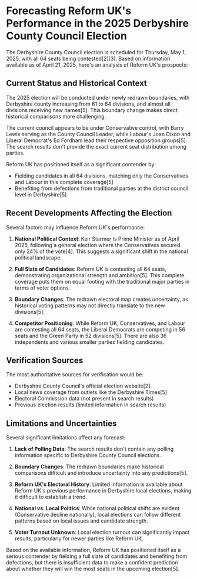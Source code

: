 # Forecasting Reform UK's Performance in the 2025 Derbyshire County Council Election

The Derbyshire County Council election is scheduled for Thursday, May 1, 2025, with all 64 seats being contested[2][3]. Based on information available as of April 21, 2025, here's an analysis of Reform UK's prospects:

## Current Status and Historical Context

The 2025 election will be conducted under newly redrawn boundaries, with Derbyshire county increasing from 61 to 64 divisions, and almost all divisions receiving new names[5]. This boundary change makes direct historical comparisons more challenging.

The current council appears to be under Conservative control, with Barry Lewis serving as the County Council Leader, while Labour's Joan Dixon and Liberal Democrat's Ed Fordham lead their respective opposition groups[5]. The search results don't provide the exact current seat distribution among parties.

Reform UK has positioned itself as a significant contender by:
- Fielding candidates in all 64 divisions, matching only the Conservatives and Labour in this complete coverage[5]
- Benefiting from defections from traditional parties at the district council level in Derbyshire[5]

## Recent Developments Affecting the Election

Several factors may influence Reform UK's performance:

1. **National Political Context**: Keir Starmer is Prime Minister as of April 2025, following a general election where the Conservatives secured only 24% of the vote[4]. This suggests a significant shift in the national political landscape.

2. **Full Slate of Candidates**: Reform UK is contesting all 64 seats, demonstrating organizational strength and ambition[5]. This complete coverage puts them on equal footing with the traditional major parties in terms of voter options.

3. **Boundary Changes**: The redrawn electoral map creates uncertainty, as historical voting patterns may not directly translate to the new divisions[5].

4. **Competitor Positioning**: While Reform UK, Conservatives, and Labour are contesting all 64 seats, the Liberal Democrats are competing in 56 seats and the Green Party in 52 divisions[5]. There are also 36 independents and various smaller parties fielding candidates.

## Verification Sources

The most authoritative sources for verification would be:
- Derbyshire County Council's official election website[2]
- Local news coverage from outlets like the Derbyshire Times[5]
- Electoral Commission data (not present in search results)
- Previous election results (limited information in search results)

## Limitations and Uncertainties

Several significant limitations affect any forecast:

1. **Lack of Polling Data**: The search results don't contain any polling information specific to Derbyshire County Council elections.

2. **Boundary Changes**: The redrawn boundaries make historical comparisons difficult and introduce uncertainty into any predictions[5].

3. **Reform UK's Electoral History**: Limited information is available about Reform UK's previous performance in Derbyshire local elections, making it difficult to establish a trend.

4. **National vs. Local Politics**: While national political shifts are evident (Conservative decline nationally), local elections can follow different patterns based on local issues and candidate strength.

5. **Voter Turnout Unknown**: Local election turnout can significantly impact results, particularly for newer parties like Reform UK.

Based on the available information, Reform UK has positioned itself as a serious contender by fielding a full slate of candidates and benefiting from defections, but there is insufficient data to make a confident prediction about whether they will win the most seats in the upcoming election[5].